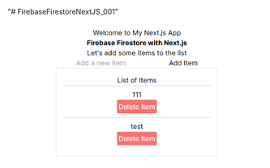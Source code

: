 "# FirebaseFirestoreNextJS_001" 

![Screenshot_Firebase_Firestore_with_NextJS](/next-firebase/Firebase_Firestore_with_NextJS.png)
